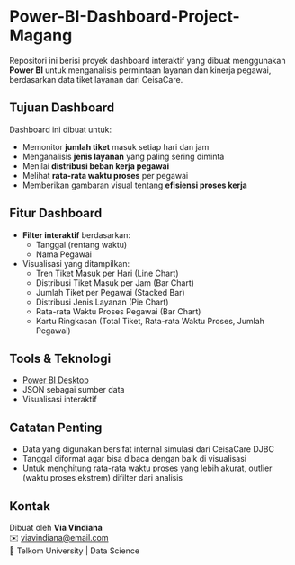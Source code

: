 # Power-BI-Dashboard-Project-Magang

Repositori ini berisi proyek dashboard interaktif yang dibuat menggunakan **Power BI** untuk menganalisis permintaan layanan dan kinerja pegawai, berdasarkan data tiket layanan dari CeisaCare.

## Tujuan Dashboard

Dashboard ini dibuat untuk:

- Memonitor **jumlah tiket** masuk setiap hari dan jam
- Menganalisis **jenis layanan** yang paling sering diminta
- Menilai **distribusi beban kerja pegawai**
- Melihat **rata-rata waktu proses** per pegawai
- Memberikan gambaran visual tentang **efisiensi proses kerja**

## Fitur Dashboard

- **Filter interaktif** berdasarkan:
  - Tanggal (rentang waktu)
  - Nama Pegawai
- Visualisasi yang ditampilkan:
  - Tren Tiket Masuk per Hari (Line Chart)
  - Distribusi Tiket Masuk per Jam (Bar Chart)
  - Jumlah Tiket per Pegawai (Stacked Bar)
  - Distribusi Jenis Layanan (Pie Chart)
  - Rata-rata Waktu Proses Pegawai (Bar Chart)
  - Kartu Ringkasan (Total Tiket, Rata-rata Waktu Proses, Jumlah Pegawai)

## Tools & Teknologi

- [Power BI Desktop](https://powerbi.microsoft.com/)
- JSON sebagai sumber data
- Visualisasi interaktif

## Catatan Penting

- Data yang digunakan bersifat internal simulasi dari CeisaCare DJBC
- Tanggal diformat agar bisa dibaca dengan baik di visualisasi
- Untuk menghitung rata-rata waktu proses yang lebih akurat, outlier (waktu proses ekstrem) difilter dari analisis

## Kontak

Dibuat oleh **Via Vindiana**  
✉️ viavindiana@email.com  
📍 Telkom University | Data Science

